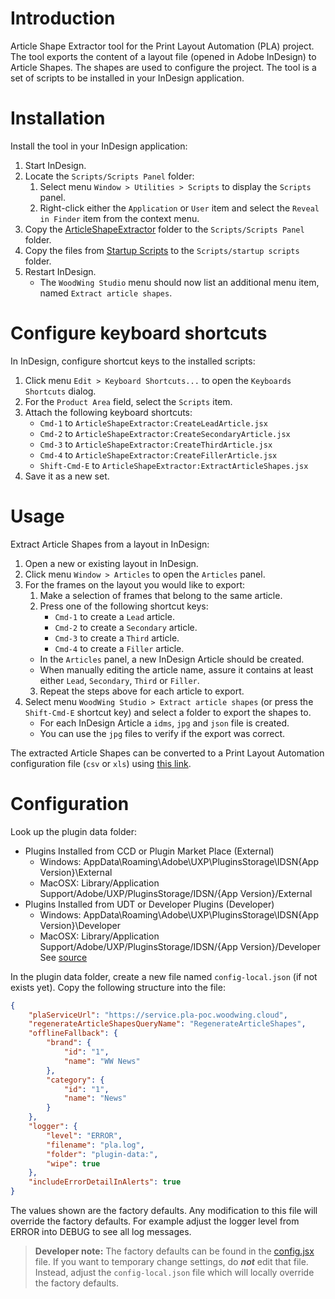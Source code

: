 # Introduction
Article Shape Extractor tool for the Print Layout Automation (PLA) project. The tool exports the content of a layout file (opened in Adobe InDesign) to Article Shapes. The shapes are used to configure the project. The tool is a set of scripts to be installed in your InDesign application.

# Installation
Install the tool in your InDesign application:
1. Start InDesign.
2. Locate the `Scripts/Scripts Panel` folder:
   1. Select menu `Window > Utilities > Scripts` to display the `Scripts` panel.
   2. Right-click either the `Application` or `User` item and select the `Reveal in Finder` item from the context menu. 
3. Copy the [ArticleShapeExtractor](ArticleShapeExtractor) folder to the `Scripts/Scripts Panel` folder. 
4. Copy the files from [Startup Scripts](<Startup Scripts>) to the `Scripts/startup scripts` folder.
5. Restart InDesign.
   * The `WoodWing Studio` menu should now list an additional menu item, named `Extract article shapes`.

# Configure keyboard shortcuts
In InDesign, configure shortcut keys to the installed scripts:
1. Click menu `Edit > Keyboard Shortcuts...` to open the `Keyboards Shortcuts` dialog.
2. For the `Product Area` field, select the `Scripts` item.
3. Attach the following keyboard shortcuts:
   * `Cmd-1` to `ArticleShapeExtractor:CreateLeadArticle.jsx`
   * `Cmd-2` to `ArticleShapeExtractor:CreateSecondaryArticle.jsx`
   * `Cmd-3` to `ArticleShapeExtractor:CreateThirdArticle.jsx`
   * `Cmd-4` to `ArticleShapeExtractor:CreateFillerArticle.jsx`
   * `Shift-Cmd-E` to `ArticleShapeExtractor:ExtractArticleShapes.jsx`
4. Save it as a new set.

# Usage
Extract Article Shapes from a layout in InDesign:
1. Open a new or existing layout in InDesign.
2. Click menu `Window > Articles` to open the `Articles` panel.
3. For the frames on the layout you would like to export:
   1. Make a selection of frames that belong to the same article.
   2. Press one of the following shortcut keys:
      * `Cmd-1` to create a `Lead` article.
      * `Cmd-2` to create a `Secondary` article.
      * `Cmd-3` to create a `Third` article.
      * `Cmd-4` to create a `Filler` article.
   * In the `Articles` panel, a new InDesign Article should be created.
   * When manually editing the article name, assure it contains at least either `Lead`, `Secondary`, `Third` or `Filler`.
   3. Repeat the steps above for each article to export.
4. Select menu `WoodWing Studio > Extract article shapes` (or press the `Shift-Cmd-E` shortcut key) and select a folder to export the shapes to.
   * For each InDesign Article a `idms`, `jpg` and `json` file is created.
   * You can use the `jpg` files to verify if the export was correct.

The extracted Article Shapes can be converted to a Print Layout Automation configuration file (`csv` or `xls`) using [this link](https://woodwing.github.io/pla-articleshape-extractor/create-pla-config.html).

# Configuration
Look up the plugin data folder:
* Plugins Installed from CCD or Plugin Market Place (External)
  * Windows: AppData\Roaming\Adobe\UXP\PluginsStorage\IDSN\{App Version}\External
  * MacOSX: Library/Application Support/Adobe/UXP/PluginsStorage/IDSN/{App Version}/External
* Plugins Installed from UDT or Developer Plugins (Developer)
  * Windows: AppData\Roaming\Adobe\UXP\PluginsStorage\IDSN\{App Version}\Developer
  * MacOSX: Library/Application Support/Adobe/UXP/PluginsStorage/IDSN/{App Version}/Developer
See [source](https://developer.adobe.com/indesign/uxp/resources/recipes/persistent-storage-migration/)

In the plugin data folder, create a new file named `config-local.json` (if not exists yet).
Copy the following structure into the file:
```json
{
    "plaServiceUrl": "https://service.pla-poc.woodwing.cloud",
    "regenerateArticleShapesQueryName": "RegenerateArticleShapes",
    "offlineFallback": {
        "brand": {
            "id": "1",
            "name": "WW News"
        },
        "category": {
            "id": "1",
            "name": "News"
        }
    },
    "logger": {
        "level": "ERROR",
        "filename": "pla.log",
        "folder": "plugin-data:",
        "wipe": true
    },
    "includeErrorDetailInAlerts": true
}
```
The values shown are the factory defaults. Any modification to this file will override the factory defaults. For example adjust the logger level from ERROR into DEBUG to see all log messages.

> **Developer note:** The factory defaults can be found in the [config.jsx](ArticleShapeExtractor/config/config.jsx) file. If you want to temporary change settings, do ___not___ edit that file. Instead, adjust the `config-local.json` file which will locally override the factory defaults.